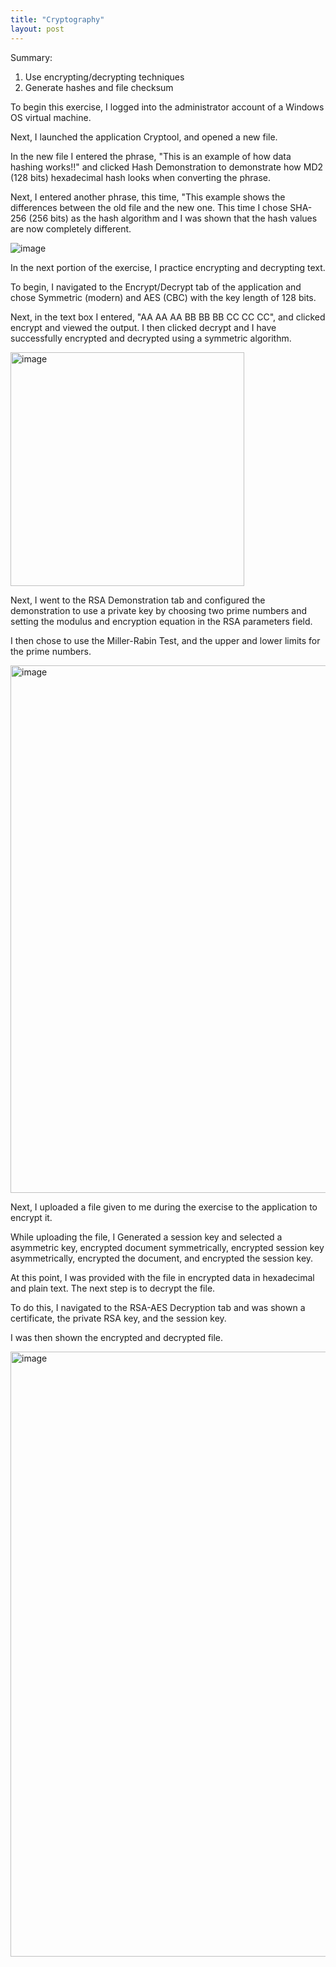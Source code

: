 ```yaml
---
title: "Cryptography"
layout: post
---
```

Summary:
  1. Use encrypting/decrypting techniques
  2. Generate hashes and file checksum

To begin this exercise, I logged into the administrator account of a Windows OS virtual machine.

Next, I launched the application Cryptool, and opened a new file.

In the new file I entered the phrase, "This is an example of how data hashing works!!" and clicked Hash Demonstration to demonstrate how MD2 (128 bits) hexadecimal hash looks when converting the phrase.

Next, I entered another phrase, this time, "This example shows the differences between the old file and the new one. This time I chose SHA-256 (256 bits) as the hash algorithm and I was shown that the hash values are now completely different.

![image](https://github.com/Devin10Dahlberg/devin10dahlberg.github.io/assets/149525072/2841d1c4-eea2-44b9-9987-b17cb62645c0)

In the next portion of the exercise, I practice encrypting and decrypting text.

To begin, I navigated to the Encrypt/Decrypt tab of the application and chose Symmetric (modern) and AES (CBC) with the key length of 128 bits.

Next, in the text box I entered, "AA AA AA BB BB BB CC CC CC", and clicked encrypt and viewed the output. I then clicked decrypt and I have successfully encrypted and decrypted using a symmetric algorithm.

<img width="374" alt="image" src="https://github.com/Devin10Dahlberg/devin10dahlberg.github.io/assets/149525072/7adea322-06d2-4759-b5bb-3fea9be356a9">

Next, I went to the RSA Demonstration tab and configured the demonstration to use a private key by choosing two prime numbers and setting the modulus and encryption equation in the RSA parameters field.

I then chose to use the Miller-Rabin Test, and the upper and lower limits for the prime numbers.

<img width="844" alt="image" src="https://github.com/Devin10Dahlberg/devin10dahlberg.github.io/assets/149525072/4f329806-10dd-4f8b-b3ab-c74b1b12d7a9">

Next, I uploaded a file given to me during the exercise to the application to encrypt it. 

While uploading the file, I Generated a session key and selected a asymmetric key, encrypted document symmetrically, encrypted session key asymmetrically, encrypted the document, and encrypted the session key.

At this point, I was provided with the file in encrypted data in hexadecimal and plain text. The next step is to decrypt the file.

To do this, I navigated to the RSA-AES Decryption tab and was shown a certificate, the private RSA key, and the session key.

I was then shown the encrypted and decrypted file.

<img width="968" alt="image" src="https://github.com/Devin10Dahlberg/devin10dahlberg.github.io/assets/149525072/98c6378e-b2ba-4788-b81e-d58a089bf75d">






